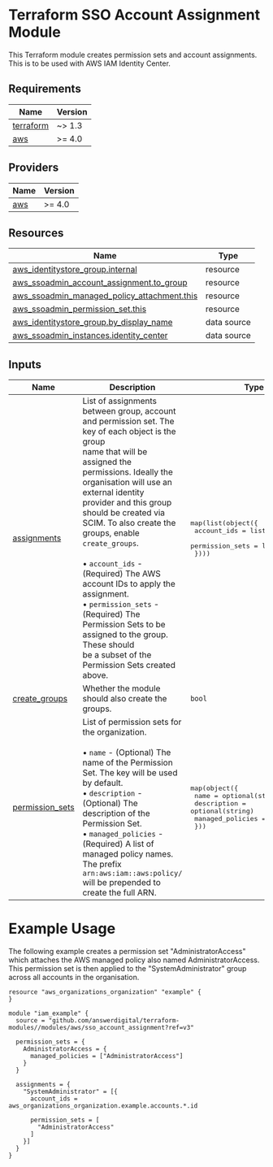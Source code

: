 # Terraform SSO Account Assignment Module

This Terraform module creates permission sets and account assignments. This is
to be used with AWS IAM Identity Center.

<!-- BEGIN_TF_DOCS -->
## Requirements

| Name | Version |
|------|---------|
| <a name="requirement_terraform"></a> [terraform](#requirement\_terraform) | ~> 1.3 |
| <a name="requirement_aws"></a> [aws](#requirement\_aws) | >= 4.0 |

## Providers

| Name | Version |
|------|---------|
| <a name="provider_aws"></a> [aws](#provider\_aws) | >= 4.0 |

## Resources

| Name | Type |
|------|------|
| [aws_identitystore_group.internal](https://registry.terraform.io/providers/hashicorp/aws/latest/docs/resources/identitystore_group) | resource |
| [aws_ssoadmin_account_assignment.to_group](https://registry.terraform.io/providers/hashicorp/aws/latest/docs/resources/ssoadmin_account_assignment) | resource |
| [aws_ssoadmin_managed_policy_attachment.this](https://registry.terraform.io/providers/hashicorp/aws/latest/docs/resources/ssoadmin_managed_policy_attachment) | resource |
| [aws_ssoadmin_permission_set.this](https://registry.terraform.io/providers/hashicorp/aws/latest/docs/resources/ssoadmin_permission_set) | resource |
| [aws_identitystore_group.by_display_name](https://registry.terraform.io/providers/hashicorp/aws/latest/docs/data-sources/identitystore_group) | data source |
| [aws_ssoadmin_instances.identity_center](https://registry.terraform.io/providers/hashicorp/aws/latest/docs/data-sources/ssoadmin_instances) | data source |

## Inputs

| Name | Description | Type | Default | Required |
|------|-------------|------|---------|:--------:|
| <a name="input_assignments"></a> [assignments](#input\_assignments) | List of assignments between group, account and permission set. The key of each object is the group<br>    name that will be assigned the permissions. Ideally the organisation will use an external identity<br>    provider and this group should be created via SCIM. To also create the groups, enable `create_groups`.<br><br>    • `account_ids`     - (Required) The AWS account IDs to apply the assignment.<br>    • `permission_sets` - (Required) The Permission Sets to be assigned to the group. These should<br>                                     be a subset of the Permission Sets created above. | <pre>map(list(object({<br>    account_ids     = list(string)<br>    permission_sets = list(string)<br>  })))</pre> | n/a | yes |
| <a name="input_create_groups"></a> [create\_groups](#input\_create\_groups) | Whether the module should also create the groups. | `bool` | `false` | no |
| <a name="input_permission_sets"></a> [permission\_sets](#input\_permission\_sets) | List of permission sets for the organization.<br><br>    • `name`             - (Optional) The name of the Permission Set. The key will be used by default.<br>    • `description`      - (Optional) The description of the Permission Set.<br>    • `managed_policies` - (Required) A list of managed policy names. The prefix `arn:aws:iam::aws:policy/`<br>                                      will be prepended to create the full ARN. | <pre>map(object({<br>    name             = optional(string)<br>    description      = optional(string)<br>    managed_policies = list(string)<br>  }))</pre> | n/a | yes |
<!-- END_TF_DOCS -->

# Example Usage

The following example creates a permission set "AdministratorAccess" which attaches
the AWS managed policy also named AdministratorAccess. This permission set is then
applied to the "SystemAdministrator" group across all accounts in the organisation.

```hcl
resource "aws_organizations_organization" "example" {
}

module "iam_example" {
  source = "github.com/answerdigital/terraform-modules//modules/aws/sso_account_assignment?ref=v3"

  permission_sets = {
    AdministratorAccess = {
      managed_policies = ["AdministratorAccess"]
    }
  }

  assignments = {
    "SystemAdministrator" = [{
      account_ids = aws_organizations_organization.example.accounts.*.id

      permission_sets = [
        "AdministratorAccess"
      ]
    }]
  }
}
```
